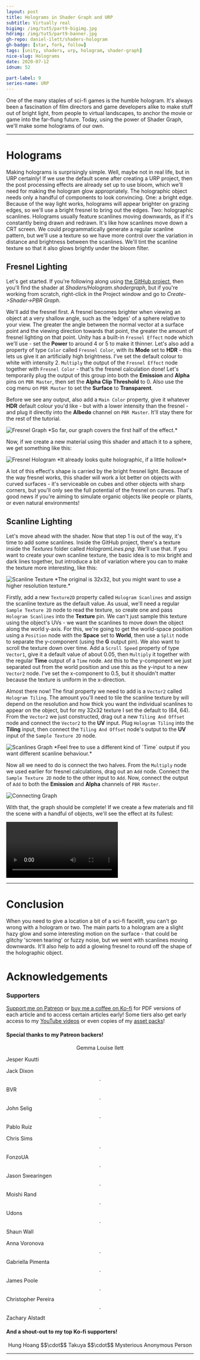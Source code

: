 ```yaml
---
layout: post
title: Holograms in Shader Graph and URP
subtitle: Virtually real
bigimg: /img/tut5/part9-bigimg.jpg
hdrimg: /img/tut5/part9-banner.jpg
gh-repo: daniel-ilett/shaders-hologram
gh-badge: [star, fork, follow]
tags: [unity, shaders, urp, hologram, shader-graph]
nice-slug: Holograms
date: 2020-07-12
idnum: 52

part-label: 9
series-name: URP
---
```


One of the many staples of sci-fi games is the humble hologram. It's always been a fascination of film directors and game developers alike to make stuff out of bright light, from people to virtual landscapes, to anchor the movie or game into the far-flung future. Today, using the power of Shader Graph, we'll make some holograms of our own.

<hr/>

# Holograms

Making holograms is surprisingly simple. Well, maybe not in real life, but in URP certainly! If we use the default scene after creating a URP project, then the post processing effects are already set up to use bloom, which we'll need for making the hologram glow appropriately. The holographic object needs only a handful of components to look convincing. One: a bright edge. Because of the way light works, holograms will appear brighter on grazing edges, so we'll use a bright fresnel to bring out the edges. Two: holographic scanlines. Holograms usually feature scanlines moving downwards, as if it's constantly being drawn and redrawn. It's like how scanlines move down a CRT screen. We could programmatically generate a regular scanline pattern, but we'll use a texture so we have more control over the variation in distance and brightness between the scanlines. We'll tint the scanline texture so that it also glows brightly under the bloom filter.

## Fresnel Lighting

Let's get started. If you're following along using [the GitHub project](https://github.com/daniel-ilett/shaders-hologram), then you'll find the shader at *Shaders/Hologram.shadergraph*, but if you're working from scratch, right-click in the Project window and go to *Create->Shader->PBR Graph*.

We'll add the fresnel first. A fresnel becomes brighter when viewing an object at a very shallow angle, such as the 'edges' of a sphere relative to your view. The greater the angle between the normal vector at a surface point and the viewing direction towards that point, the greater the amount of fresnel lighting on that point. Unity has a built-in `Fresnel Effect` node which we'll use - set the **Power** to around 4 or 5 to make it thinner. Let's also add a property of type `Color` called `Fresnel Color`, with its **Mode** set to **HDR** - this lets us give it an artificially high brightness. I've set the default colour to white with intensity 2. `Multiply` the output of the `Fresnel Effect` node together with `Fresnel Color` - that's the fresnel calculation done! Let's temporarily plug the output of this group into both the **Emission** and **Alpha** pins on `PBR Master`, then set the **Alpha Clip Threshold** to 0. Also use the cog menu on `PBR Master` to set the **Surface** to **Transparent**.

Before we see any output, also add a `Main Color` property, give it whatever **HDR** default colour you'd like - but with a lower intensity than the fresnel - and plug it directly into the **Albedo** channel on `PBR Master`. It'll stay there for the rest of the tutorial. 

<img data-src="/img/tut5/part9-fresnel-graph.jpg" class="center-image lazyload" alt="Fresnel Graph">
*So far, our graph covers the first half of the effect.*

Now, if we create a new material using this shader and attach it to a sphere, we get something like this:

<img data-src="/img/tut5/part9-fresnel-only.jpg" class="center-image lazyload" alt="Fresnel Hologram">
*It already looks quite holographic, if a little hollow!*

A lot of this effect's shape is carried by the bright fresnel light. Because of the way fresnel works, this shader will work a lot better on objects with curved surfaces - it's serviceable on cubes and other objects with sharp corners, but you'll only see the full potential of the fresnel on curves. That's good news if you're aiming to simulate organic objects like people or plants, or even natural environments!

## Scanline Lighting

Let's move ahead with the shader. Now that step 1 is out of the way, it's time to add some scanlines. Inside the GitHub project, there's a texture inside the *Textures* folder called *HologramLines.png*. We'll use that. If you want to create your own scanline texture, the basic idea is to mix bright and dark lines together, but introduce a bit of variation where you can to make the texture more interesting, like this:

<img data-src="/img/tut5/part9-hologram-lines.jpg" class="center-image lazyload" alt="Scanline Texture">
*The original is 32x32, but you might want to use a higher resolution texture.*

Firstly, add a new `Texture2D` property called `Hologram Scanlines` and assign the scanline texture as the default value. As usual, we'll need a regular `Sample Texture 2D` node to read the texture, so create one and pass `Hologram Scanlines` into the **Texture** pin. We can't just sample this texture using the object's UVs - we want the scanlines to move down the object along the world y-axis. For this, we're going to get the world-space position using a `Position` node with the **Space** set to **World**, then use a `Split` node to separate the y-component (using the **G** output pin). We also want to scroll the texture down over time. Add a `Scroll Speed` property of type `Vector1`, give it a default value of about 0.05, then `Multiply` it together with the regular **Time** output of a `Time` node. `Add` this to the y-component we just separated out from the world position and use this as the y-input to a new `Vector2` node. I've set the x-component to 0.5, but it shouldn't matter because the texture is uniform in the x-direction.

Almost there now! The final property we need to add is a `Vector2` called `Hologram Tiling`. The amount you'll need to tile the scanline texture by will depend on the resolution and how thick you want the individual scanlines to appear on the object, but for my 32x32 texture I set the default to (64, 64). From the `Vector2` we just constructed, drag out a new `Tiling And Offset` node and connect the `Vector2` to the **UV** input. Plug `Hologram Tiling` into the **Tiling** input, then connect the `Tiling And Offset` node's output to the **UV** input of the `Sample Texture 2D` node.

<img data-src="/img/tut5/part9-scanlines-graph.jpg" class="center-image lazyload" alt="Scanlines Graph">
*Feel free to use a different kind of `Time` output if you want different scanline behaviour.*

Now all we need to do is connect the two halves. From the `Multiply` node we used earlier for fresnel calculations, drag out an `Add` node. Connect the `Sample Texture 2D` node to the other input to `Add`. Now, connect the output of `Add` to both the **Emission** and **Alpha** channels of `PBR Master`.

<img data-src="/img/tut5/part9-connecting-graph.jpg" class="center-image lazyload" alt="Connecting Graph">

With that, the graph should be complete! If we create a few materials and fill the scene with a handful of objects, we'll see the effect at its fullest:

<div class="embed-responsive embed-responsive-16by9">
<video loop autoplay controls class="lazyload embed-responsive-item">
    <source src="/img/tut5/part9-hologram-complete.mp4" type="video/mp4">
    Your browser does not support the video tag.
</video>
</div>

<hr/>

# Conclusion

When you need to give a location a bit of a sci-fi facelift, you can't go wrong with a hologram or two. The main parts to a hologram are a slight hazy glow and some interesting motion on the surface - that could be glitchy 'screen tearing' or fuzzy noise, but we went with scanlines moving downwards. It'll also help to add a glowing fresnel to round off the shape of the holographic object.

# Acknowledgements

### Supporters

[Support me on Patreon](https://www.patreon.com/danielilett) or [buy me a coffee on Ko-fi](https://ko-fi.com/danielilett) for PDF versions of each article and to access certain articles early! Some tiers also get early access to my [YouTube videos](https://www.youtube.com/channel/UClgoE54W_4rX7jzZGiCmrXw) or even copies of my [asset packs](https://itch.io/c/798909/my-asset-packs)!

#### Special thanks to my Patreon backers!

<p style="text-align: center;">
Gemma Louise Ilett<br/>

Jesper Kuutti<br/>

Jack Dixon $$\cdot$$ BVR $$\cdot$$ John Selig $$\cdot$$ Pablo Ruiz<br/>

Chris Sims $$\cdot$$ FonzoUA $$\cdot$$ Jason Swearingen $$\cdot$$ Moishi Rand $$\cdot$$ Udons $$\cdot$$ Shaun Wall<br/>

Anna Voronova $$\cdot$$ Gabriella Pimenta $$\cdot$$ James Poole $$\cdot$$ Christopher Pereira $$\cdot$$ Zachary Alstadt
</p>

#### And a shout-out to my top Ko-fi supporters!

<p style="text-align: center;">
Hung Hoang $$\cdot$$ Takuya $$\cdot$$ Mysterious Anonymous Person
</p>

<hr/>

